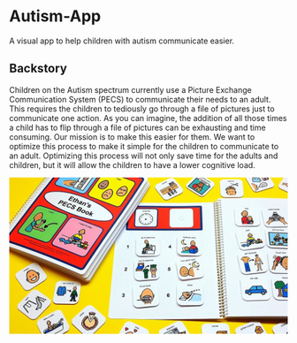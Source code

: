 # Autism-App
A visual app to help children with autism communicate easier. 

## Backstory

Children on the Autism spectrum currently use a Picture Exchange Communication System (PECS) to communicate their needs to an adult. This requires the children to tediously go through a file of pictures just to communicate one action. As you can imagine, the addition of all those times a child has to flip through a file of pictures can be exhausting and time consuming. Our mission is to make this easier for them. We want to optimize this process to make it simple for the children to communicate to an adult. Optimizing this process will not only save time for the adults and children, but it will allow the children to have a lower cognitive load.

![](/example_pecs.jpg)


